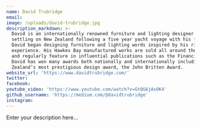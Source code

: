 ```yaml
---
name: David Trubridge
email:
image: /uploads/david-trubridge.jpg
description_markdown: >-
  David is an internationally renowned furniture and lighting designer. After
  settling on New Zealand following a five year yacht voyage with his family,
  David began designing furniture and lighting words inspired by his rich life
  experience. His Hawkes Bay manufactured works are sold all around the world
  and regularly feature in influential publications such as the Financial Times.
  David has won many awards both nationally and internationally including New
  Zealand’s most prestigious design award, the John Britten Award.
website_url: 'https://www.davidtrubridge.com/'
twitter:
facebook:
youtube_video: 'https://www.youtube.com/watch?v=GtQG6jAxOK4'
github_username: 'https://medium.com/@davidtrubridge'
instagram:
---
```


Enter your description here...
